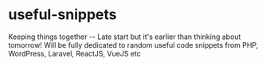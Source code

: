 # useful-snippets
Keeping things together -- Late start but it's earlier than thinking about tomorrow! Will be fully dedicated to random useful code snippets from PHP, WordPress, Laravel, ReactJS, VueJS etc
